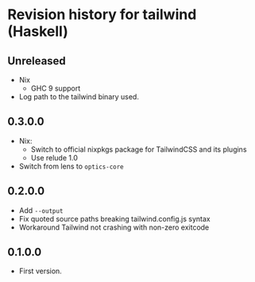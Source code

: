 # Revision history for tailwind (Haskell)

## Unreleased

- Nix
  - GHC 9 support
- Log path to the tailwind binary used.

## 0.3.0.0

- Nix:
    - Switch to official nixpkgs package for TailwindCSS and its plugins
    - Use relude 1.0
- Switch from lens to `optics-core`

## 0.2.0.0

- Add `--output`
- Fix quoted source paths breaking tailwind.config.js syntax
- Workaround Tailwind not crashing with non-zero exitcode

## 0.1.0.0

* First version.
